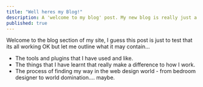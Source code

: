 ```yaml
---
title: "Well heres my Blog!"
description: A 'welcome to my blog' post. My new blog is really just a notepad and a diary of my thoughts.
published: true
---
```


Welcome to the blog section of my site, I guess this post is just to test that its all working OK but let me outline what it may contain...

- The tools and plugins that I have used and like.
- The things that I have learnt that really make a difference to how I work.
- The process of finding my way in the web design world - from bedroom designer to world domination.... maybe.

